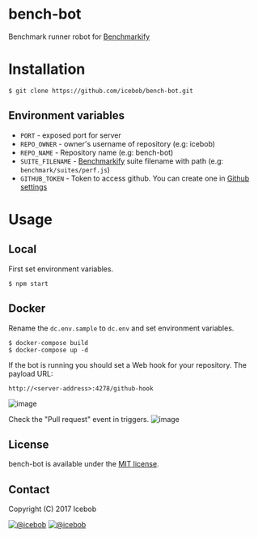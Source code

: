 # bench-bot
Benchmark runner robot for [Benchmarkify](https://github.com/icebob/benchmarkify)

# Installation

```
$ git clone https://github.com/icebob/bench-bot.git
```

## Environment variables
* `PORT` - exposed port for server
* `REPO_OWNER` - owner's username of repository (e.g: icebob)
* `REPO_NAME` - Repository name (e.g: bench-bot)
* `SUITE_FILENAME` - [Benchmarkify](https://github.com/icebob/benchmarkify) suite filename with path (e.g: `benchmark/suites/perf.js`)
* `GITHUB_TOKEN` - Token to access github. You can create one in [Github settings](https://github.com/settings/tokens)

# Usage

## Local
First set environment variables.
```
$ npm start
```
## Docker
Rename the `dc.env.sample` to `dc.env` and set environment variables.
```
$ docker-compose build
$ docker-compose up -d
```

If the bot is running you should set a Web hook for your repository.
The payload URL: 

`http://<server-address>:4278/github-hook`

![image](https://cloud.githubusercontent.com/assets/306521/24817987/f6e4c30a-1bde-11e7-9f3e-05b7a3f29f18.png)

Check the "Pull request" event in triggers.
![image](https://cloud.githubusercontent.com/assets/306521/24818020/22ce2074-1bdf-11e7-9dac-b19ecd27bc16.png)



## License
bench-bot is available under the [MIT license](https://tldrlegal.com/license/mit-license).

## Contact

Copyright (C) 2017 Icebob

[![@icebob](https://img.shields.io/badge/github-icebob-green.svg)](https://github.com/icebob) [![@icebob](https://img.shields.io/badge/twitter-Icebobcsi-blue.svg)](https://twitter.com/Icebobcsi)
